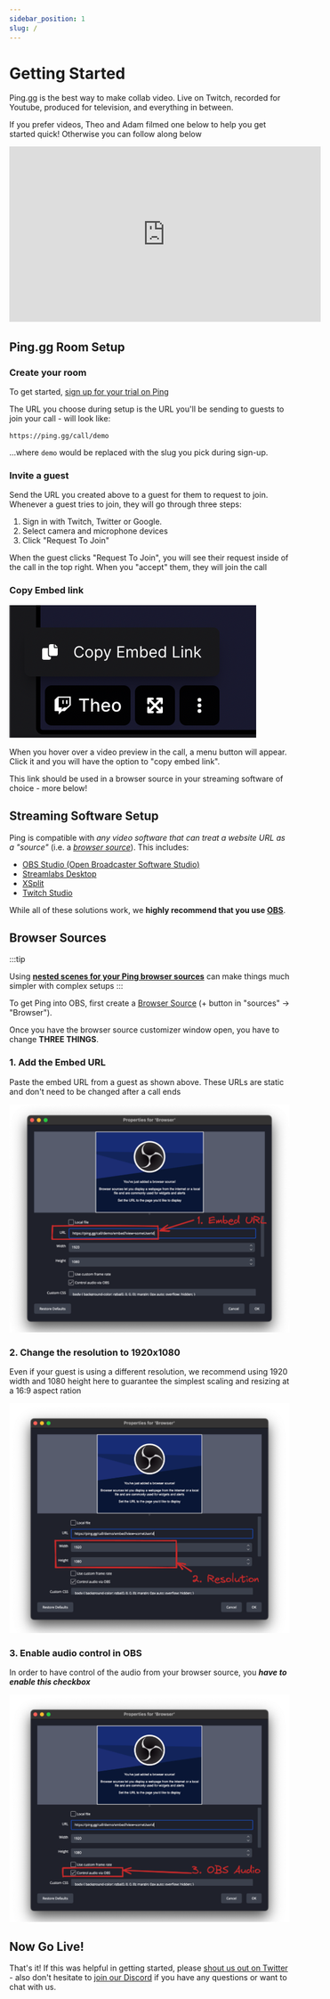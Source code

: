 ```yaml
---
sidebar_position: 1
slug: /
---
```


# Getting Started

Ping.gg is the best way to make collab video. Live on Twitch, recorded for Youtube, produced for television, and everything in between.

If you prefer videos, Theo and Adam filmed one below to help you get started quick! Otherwise you can follow along below

<div style={{ width: "100%", display: "flex", justifyContent: "center" }}><iframe width="560" height="315" src="https://www.youtube.com/embed/inSIW-m2Oq0" title="Ping.gg Tutorial" frameborder="0" allow="accelerometer; autoplay; clipboard-write; encrypted-media; gyroscope; picture-in-picture; fullscreen" allowfullscreen></iframe></div>

## Ping.gg Room Setup

### Create your room

To get started, [sign up for your trial on Ping](https://ping.gg/pricing)

The URL you choose during setup is the URL you'll be sending to guests to join your call - will look like:

```
https://ping.gg/call/demo
```

...where `demo` would be replaced with the slug you pick during sign-up.

### Invite a guest

Send the URL you created above to a guest for them to request to join. Whenever a guest tries to join, they will go through three steps:

1. Sign in with Twitch, Twitter or Google.
2. Select camera and microphone devices
3. Click "Request To Join"

When the guest clicks "Request To Join", you will see their request inside of the call in the top right. When you "accept" them, they will join the call

### Copy Embed link

![copy embed link](./img/guest-flow/copy-embed.png)

When you hover over a video preview in the call, a menu button will appear. Click it and you will have the option to "copy embed link".

This link should be used in a browser source in your streaming software of choice - more below!

## Streaming Software Setup

Ping is compatible with _any video software that can treat a website URL as a "source"_ (i.e. a [_browser source_](https://obsproject.com/eu/kb/browser-source)). This includes:

- [OBS Studio (Open Broadcaster Software Studio)](https://obsproject.com/)
- [Streamlabs Desktop](https://streamlabs.com/)
- [XSplit](https://www.xsplit.com/)
- [Twitch Studio](https://www.twitch.tv/broadcast/studio)

While all of these solutions work, we **highly recommend that you use [OBS](https://obsproject.com/)**.

## Browser Sources

:::tip

Using **[nested scenes for your Ping browser sources](/advanced-obs/scene-as-source)** can make things much simpler with complex setups
:::

To get Ping into OBS, first create a [Browser Source](https://obsproject.com/eu/kb/browser-source) (+ button in "sources" -> "Browser").

Once you have the browser source customizer window open, you have to change **THREE THINGS**.

### 1. Add the Embed URL

Paste the embed URL from a guest as shown above. These URLs are static and don't need to be changed after a call ends

![url in browser source](./img/browser-sources/browser-source-1.png)

### 2. Change the resolution to 1920x1080

Even if your guest is using a different resolution, we recommend using 1920 width and 1080 height here to guarantee the simplest scaling and resizing at a 16:9 aspect ration

![resolution in browser source](./img/browser-sources/browser-source-2.png)

### 3. Enable audio control in OBS

In order to have control of the audio from your browser source, you _**have to enable this checkbox**_

![audio controls in browser source](./img/browser-sources/browser-source-3.png)

## Now Go Live!

That's it! If this was helpful in getting started, please [shout us out on Twitter](https://twitter.com/pingdotgg) - also don't hesitate to [join our Discord](https://discord.gg/pinglabs) if you have any questions or want to chat with us.

